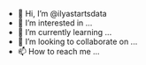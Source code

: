 - 👋 Hi, I’m @ilyastartsdata
- 👀 I’m interested in ...
- 🌱 I’m currently learning ...
- 💞️ I’m looking to collaborate on ...
- 📫 How to reach me ...

<!---
ilyastartsdata/ilyastartsdata is a ✨ special ✨ repository because its `README.md` (this file) appears on your GitHub profile.
You can click the Preview link to take a look at your changes.
--->
